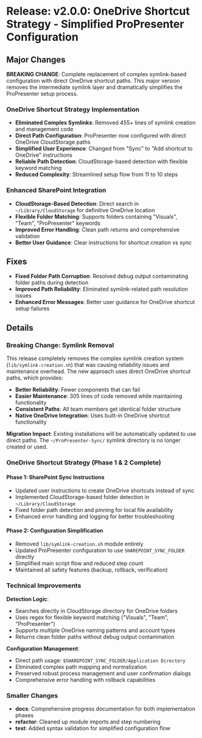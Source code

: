 # Release: v2.0.0: OneDrive Shortcut Strategy - Simplified ProPresenter Configuration

## Major Changes

**BREAKING CHANGE**: Complete replacement of complex symlink-based configuration with direct OneDrive shortcut paths. This major version removes the intermediate symlink layer and dramatically simplifies the ProPresenter setup process.

### OneDrive Shortcut Strategy Implementation

- **Eliminated Complex Symlinks**: Removed 455+ lines of symlink creation and management code
- **Direct Path Configuration**: ProPresenter now configured with direct OneDrive CloudStorage paths
- **Simplified User Experience**: Changed from "Sync" to "Add shortcut to OneDrive" instructions
- **Reliable Path Detection**: CloudStorage-based detection with flexible keyword matching
- **Reduced Complexity**: Streamlined setup flow from 11 to 10 steps

### Enhanced SharePoint Integration

- **CloudStorage-Based Detection**: Direct search in `~/Library/CloudStorage` for definitive OneDrive location
- **Flexible Folder Matching**: Supports folders containing "Visuals", "Team", "ProPresenter" keywords
- **Improved Error Handling**: Clean path returns and comprehensive validation
- **Better User Guidance**: Clear instructions for shortcut creation vs sync

## Fixes

- **Fixed Folder Path Corruption**: Resolved debug output contaminating folder paths during detection
- **Improved Path Reliability**: Eliminated symlink-related path resolution issues
- **Enhanced Error Messages**: Better user guidance for OneDrive shortcut setup failures

## Details

### Breaking Change: Symlink Removal

This release completely removes the complex symlink creation system (`lib/symlink-creation.sh`) that was causing reliability issues and maintenance overhead. The new approach uses direct OneDrive shortcut paths, which provides:

- **Better Reliability**: Fewer components that can fail
- **Easier Maintenance**: 305 lines of code removed while maintaining functionality
- **Consistent Paths**: All team members get identical folder structure
- **Native OneDrive Integration**: Uses built-in OneDrive shortcut functionality

**Migration Impact**: Existing installations will be automatically updated to use direct paths. The `~/ProPresenter-Sync/` symlink directory is no longer created or used.

### OneDrive Shortcut Strategy (Phase 1 & 2 Complete)

#### Phase 1: SharePoint Sync Instructions

- Updated user instructions to create OneDrive shortcuts instead of sync
- Implemented CloudStorage-based folder detection in `~/Library/CloudStorage`
- Fixed folder path detection and pinning for local file availability
- Enhanced error handling and logging for better troubleshooting

#### Phase 2: Configuration Simplification

- Removed `lib/symlink-creation.sh` module entirely
- Updated ProPresenter configuration to use `SHAREPOINT_SYNC_FOLDER` directly
- Simplified main script flow and reduced step count
- Maintained all safety features (backup, rollback, verification)

### Technical Improvements

**Detection Logic**:

- Searches directly in CloudStorage directory for OneDrive folders
- Uses regex for flexible keyword matching ("Visuals", "Team", "ProPresenter")
- Supports multiple OneDrive naming patterns and account types
- Returns clean folder paths without debug output contamination

**Configuration Management**:

- Direct path usage: `$SHAREPOINT_SYNC_FOLDER/Application Directory`
- Eliminated complex path mapping and normalization
- Preserved robust process management and user confirmation dialogs
- Comprehensive error handling with rollback capabilities

### Smaller Changes

- **docs**: Comprehensive progress documentation for both implementation phases
- **refactor**: Cleaned up module imports and step numbering
- **test**: Added syntax validation for simplified configuration flow
